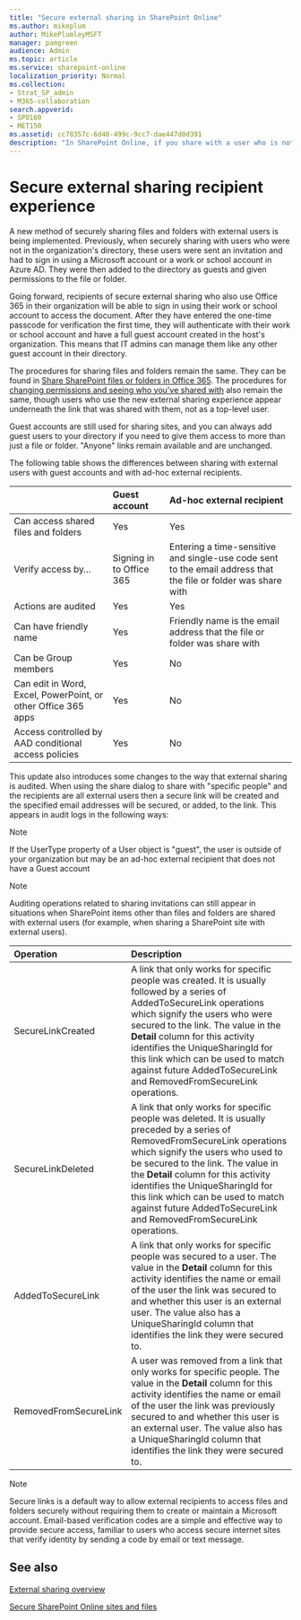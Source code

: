 ```yaml
---
title: "Secure external sharing in SharePoint Online"
ms.author: mikeplum
author: MikePlumleyMSFT
manager: pamgreen
audience: Admin
ms.topic: article
ms.service: sharepoint-online
localization_priority: Normal
ms.collection:  
- Strat_SP_admin
- M365-collaboration
search.appverid:
- SPO160
- MET150
ms.assetid: cc78357c-6d48-499c-9cc7-dae447d0d391
description: "In SharePoint Online, if you share with a user who is not in the directory, they are sent a one-time code that they can use to verify their identity."
---
```


# Secure external sharing recipient experience

A new method of securely sharing files and folders with external users is being implemented. Previously, when securely sharing with users who were not in the organization's directory, these users were sent an invitation and had to sign in using a Microsoft account or a work or school account in Azure AD. They were then added to the directory as guests and given permissions to the file or folder.
  
Going forward, recipients of secure external sharing who also use Office 365 in their organization will be able to sign in using their work or school account to access the document. After they have entered the one-time passcode for verification the first time, they will authenticate with their work or school account and have a full guest account created in the host's organization. This means that IT admins can manage them like any other guest account in their directory. 
  
The procedures for sharing files and folders remain the same. They can be found in [Share SharePoint files or folders in Office 365](https://support.office.com/article/1fe37332-0f9a-4719-970e-d2578da4941c). The procedures for [changing permissions and seeing who you've shared with](https://support.office.com/article/0a36470f-d7fe-40a0-bd74-0ac6c1e13323) also remain the same, though users who use the new external sharing experience appear underneath the link that was shared with them, not as a top-level user. 
  
Guest accounts are still used for sharing sites, and you can always add guest users to your directory if you need to give them access to more than just a file or folder. "Anyone" links remain available and are unchanged.
  
The following table shows the differences between sharing with external users with guest accounts and with ad-hoc external recipients.
  
||**Guest account**|**Ad-hoc external recipient**|
|:-----|:-----|:-----|
|Can access shared files and folders  <br/> |Yes  <br/> |Yes  <br/> |
|Verify access by…  <br/> |Signing in to Office 365  <br/> |Entering a time-sensitive and single-use code sent to the email address that the file or folder was share with  <br/> |
|Actions are audited  <br/> |Yes  <br/> |Yes  <br/> |
|Can have friendly name  <br/> |Yes  <br/> |Friendly name is the email address that the file or folder was share with  <br/> |
|Can be Group members  <br/> |Yes  <br/> |No  <br/> |
|Can edit in Word, Excel, PowerPoint, or other Office 365 apps  <br/> |Yes  <br/> |No  <br/> |
|Access controlled by AAD conditional access policies  <br/> |Yes  <br/> |No  <br/> |
   
 This update also introduces some changes to the way that external sharing is audited. When using the share dialog to share with "specific people" and the recipients are all external users then a secure link will be created and the specified email addresses will be secured, or added, to the link. This appears in audit logs in the following ways: 
  
> [!NOTE]
> If the UserType property of a User object is "guest", the user is outside of your organization but may be an ad-hoc external recipient that does not have a Guest account 
  
> [!NOTE]
> Auditing operations related to sharing invitations can still appear in situations when SharePoint items other than files and folders are shared with external users (for example, when sharing a SharePoint site with external users). 
  
|**Operation**|**Description**|
|:-----|:-----|
|SecureLinkCreated  <br/> |A link that only works for specific people was created. It is usually followed by a series of AddedToSecureLink operations which signify the users who were secured to the link. The value in the **Detail** column for this activity identifies the UniqueSharingId for this link which can be used to match against future AddedToSecureLink and RemovedFromSecureLink operations. <br/> |
|SecureLinkDeleted  <br/> |A link that only works for specific people was deleted. It is usually preceded by a series of RemovedFromSecureLink operations which signify the users who used to be secured to the link. The value in the **Detail** column for this activity identifies the UniqueSharingId for this link which can be used to match against future AddedToSecureLink and RemovedFromSecureLink operations. <br/> |
|AddedToSecureLink  <br/> |A link that only works for specific people was secured to a user. The value in the **Detail** column for this activity identifies the name or email of the user the link was secured to and whether this user is an external user. The value also has a UniqueSharingId column that identifies the link they were secured to.  <br/> |
|RemovedFromSecureLink  <br/> |A user was removed from a link that only works for specific people. The value in the **Detail** column for this activity identifies the name or email of the user the link was previously secured to and whether this user is an external user. The value also has a UniqueSharingId column that identifies the link they were secured to.  <br/> |

> [!NOTE]
> Secure links is a default way to allow external recipients to access files and folders securely without requiring them to create or maintain a Microsoft account. Email-based verification codes are a simple and effective way to provide secure access, familiar to users who access secure internet sites that verify identity by sending a code by email or text message.

## See also
[External sharing overview](external-sharing-overview.md)

[Secure SharePoint Online sites and files](/office365/securitycompliance/secure-sharepoint-online-sites-and-files)

